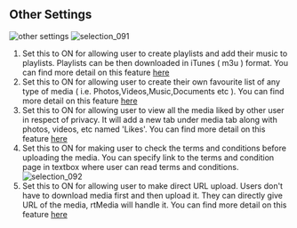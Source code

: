 ## Other Settings

![other settings](https://cloud.githubusercontent.com/assets/1140051/7649009/965e71ac-fb06-11e4-93a4-826ac1671ac7.png)
![selection_091](https://cloud.githubusercontent.com/assets/1140051/7649025/a9dc64dc-fb06-11e4-8fdb-9eeffd3e10fd.png)


1. Set this to ON for allowing user to create playlists and add their music to playlists. Playlists can be then downloaded in iTunes ( m3u ) format. You can find more detail on this feature [here](../features/playlists-audio.html)
2. Set this to ON for allowing user to create their own favourite list of any type of media ( i.e. Photos,Videos,Music,Documents etc ). You can find more detail on this feature [here](../features/favlist.html)
3. Set this to ON for allowing user to view all the media liked by other user in respect of privacy. It will add a new tab under media tab along with photos, videos, etc named 'Likes'. You can find more detail on this feature [here](../features/users-liked-media.html)
4. Set this to ON for making user to check the terms and conditions before uploading the media. You can specify link to the terms and condition page in textbox where user can read terms and conditions.
![selection_092](https://cloud.githubusercontent.com/assets/1140051/7649070/0fe35e20-fb07-11e4-8b8d-2faf18c10b36.png)
5. Set this to ON for allowing user to make direct URL upload. Users don't have to download media first and then upload it. They can directly give URL of the media, rtMedia will handle it. You can find more detail on this feature [here](../features/direct-url-upload.html)
